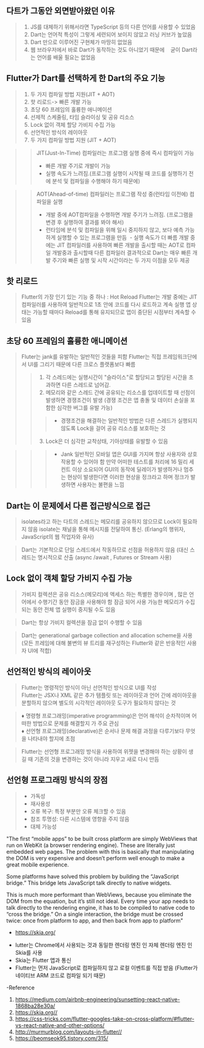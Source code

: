 다트가 그동안 외면받아왔던 이유
-----------------------------
>1) JS를 대체하기 위해서라면 TypeScript 등의 다른 언어를 사용할 수 있었음
>2) Dart는 언어적 특성이 그렇게 세련되어 보이지 않았고 러닝 커브가 높았음
>3) Dart 만으로 이루어진 구현체가 마땅히 없었음
>4) 웹 브라우저에서 바로 Dart가 동작하는 것도 아니었기 때문에    굳이 Dart라는 언어를 배울 필요는 없었음

Flutter가 Dart를 선택하게 한 Dart의 주요 기능
-----------------------------
>1) 두 가지 컴파일 방법 지원(JIT + AOT)
>2) 핫 리로드-> 빠른 개발 가능
>3) 초당 60 프레임의 훌륭한 애니메이션
>4) 선제적 스케줄링, 타임 슬라이싱 및 공유 리소스
>5) Lock 없이 객체 할당 가비지 수집 가능
>6) 선언적인 방식의 레이아웃
>7) 두 가지 컴파일 방법 지원 (JIT + AOT)

>  >JIT(Just-In-Time) 컴파일러는 프로그램 실행 중에 즉시 컴파일이 가능
>  >  - 빠른 개발 주기로 개발이 가능
>  >  - 실행 속도가 느려짐.(프로그램 실행이 시작될 때 코드를 실행하기 전에 분석 및 컴파일을 수행해야 하기 때문에)

>  >AOT(Ahead-of-time) 컴파일러는 프로그램 작성 중(런타임 이전에) 컴파일을 실행   
>  >  - 개발 중에 AOT컴파일을 수행하면 개발 주기가 느려짐. (프로그램을 변경 후 실행하여 결과를 봐야 해서)
>  >  - 런타임에 분석 및 컴파일을 위해 일시 ​​중지하지 않고, 보다 예측 가능하게 실행할 수 있는 프로그램을 만듬
>  >  - 실행 속도가 더 빠름
>  >  개발 중에는 JIT 컴파일러를 사용하여 빠른 개발을 출시할 때는 AOT로 컴파일
>  >  개발중과 출시할때 다른 컴파일러 결과적으로 Dart는 매우 빠른 개발 주기와 빠른 실행 및 시작 시간이라는 두 가지 이점을 모두 제공

핫 리로드
-------------
>Flutter의 가장 인기 있는 기능 중 하나 : Hot Reload
>Flutter는 개발 중에는 JIT 컴파일러를 사용하여 일반적으로 1초 안에 코드를 다시 로드하고 계속 실행
>앱 상태는 가능할 때마다 Reload를 통해 유지되므로 앱이 중단된 시점부터 계속할 수 있음

초당 60 프레임의 훌륭한 애니메이션
---------------------------
>Fluter는 jank를 유발하는 일반적인 것들을 피함
>Flutter는 직접 프레임워크단에서 UI를 그리기 때문에 다른 크로스 플랫폼보다 빠름
> >1) 각 스레드에는 실행시간이 "슬라이스"로 할당되고 할당된 시간을 초과하면 다른 스레드로 넘어감.
> >2) 메모리와 같은 스레드 간에 공유되는 리소스를 업데이트할 때 선점이 발생하면 경쟁조건이 발생 (경쟁 조건은 앱 충돌 및 데이터 손실을 포함한 심각한 버그를 유발 가능)
> > >   - 경쟁조건을 해결하는 일반적인 방법은 다른 스레드가 실행되지 않도록 Lock을 걸어 공유 리소스를 보호하는 것
> >3) Lock은 더 심각한 교착상태, 기아상태를 유발할 수 있음

> > >- Jank
> > >일반적인 모바일 앱은 GUI를 가지며 항상 사용자와 상호작용할 수 있어야 함
> > >만약 어떠한 테스트를 처리에 16 밀리 세 컨트 이상 소요되어 GUI의 동작에 딜레이가 발생하거나 멈추는 현상이 발생한다면 이러한 현상을 정크라고 하며 정크가 발생하면 사용자는 불편을 느낌


Dart는 이 문제에서 다른 접근방식으로 접근
---------------
>isolates라고 하는 다트의 스레드는 메모리를 공유하지 않으므로 Lock이 필요하지 않음
>isolate는 채널을 통해 메시지를 전달하여 통신. (Erlang의 행위자, JavaScript의 웹 작업자와 유사)

>Dart는 기본적으로 단일 스레드에서 작동하므로 선점을 허용하지 않음 (대신 스레드는 명시적으로 산출 (async /await , Futures or Stream 사용)

Lock 없이 객체 할당 가비지 수집 가능
---------------------------
>가비지 컬렉션은 공유 리소스(메모리)에 액세스 하는 특별한 경우이며 , 많은 언어에서 수행기간 동안 잠금을 사용해야 함
>잠금 되어 사용 가능한 메모리가 수집되는 동안 전체 앱 실행이 중지될 수도 있음

>Dart는 항상 가비지 컬렉션을 잠금 없이 수행할 수 있음

>Dart는 generational garbage collection and allocation scheme을 사용 (모든 프레임에 대해 불변의 뷰 트리를 재구성하는 Flutter와 같은 반응적인 사용자 UI에 적합)

선언적인 방식의 레이아웃
-----------
>Flutter는 명령적인 방식이 아닌 선언적인 방식으로 UI를 작성   
>Flutter는 JSX나 XML 같은 추가 템플릿 또는 레이아웃과 언어 간에 레이아웃을 분할하지 않으며 별도의 시각적인 레이아웃 도구가 필요하지 않다는 것

>♦ 명령형 프로그래밍(imperative programming)은 언어 해석이 순차적이며 어떠한 방법으로 문제를 해결할지 가 주요 관심   
>♦ 선언형 프로그래밍(declarative)은 순서나 문제 해결 과정을 다루기보다 무엇을 나타내야 할지에 초점

>Flutter는 선언형 프로그래밍 방식을 사용하여 위젯을 변경해야 하는 상황이 생길 때 기존의 것을 변경하는 것이 아니라 지우고 새로 다시 만듬

선언형 프로그래밍 방식의 장점
--------------------
>- 가독성
>-  재사용성
>- 오류 복구: 특정 부분만 오류 체크할 수 있음
>- 참조 투명성: 다른 시스템에 영향을 주지 않음
>- 대체 가능성

"The first “mobile apps” to be built cross platform are simply WebViews that run on WebKit (a browser rendering engine). These are literally just embedded web pages. The problem with this is basically that manipulating the DOM is very expensive and doesn’t perform well enough to make a great mobile experience.

Some platforms have solved this problem by building the “JavaScript bridge.” This bridge lets JavaScript talk directly to native widgets.

This is much more performant than WebViews, because you eliminate the DOM from the equation, but it’s still not ideal. Every time your app needs to talk directly to the rendering engine, it has to be compiled to native code to “cross the bridge.” On a single interaction, the bridge must be crossed twice: once from platform to app, and then back from app to platform"

* https://skia.org/
 - lutter는 Chrome에서 사용되는 것과 동일한 렌더링 엔진 인 자체 렌더링 엔진 인 Skia를 사용
 - Skia는 Flutter 앱과 통신
 - Flutter는 먼저 JavaScript로 컴파일하지 않고 로컬 이벤트를 직접 받음 (Flutter가 네이티브 ARM 코드로 컴파일 되기 때문)


-Reference
1) <https://medium.com/airbnb-engineering/sunsetting-react-native-1868ba28e30a/>
2) <https://skia.org//>
3) <https://css-tricks.com/flutter-googles-take-on-cross-platform/#flutter-vs-react-native-and-other-options/>
4) <http://murmurblog.com/layouts-in-flutter//>
5) <https://beomseok95.tistory.com/315/>
